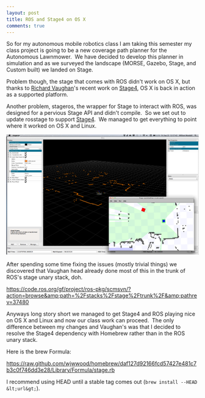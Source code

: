```yaml
---
layout: post
title: ROS and Stage4 on OS X
comments: true
---
```

So for my autonomous mobile robotics class I am taking this semester my class project is going to be a new coverage path planner for the Autonomous Lawnmower.  We have decided to develop this planner in simulation and as we surveyed the landscape (MORSE, Gazebo, Stage, and Custom built) we landed on Stage.

Problem though, the stage that comes with ROS didn't work on OS X, but thanks to <a href="https://github.com/rtv">Richard Vaughan</a>'s recent work on <a href="https://github.com/rtv/Stage">Stage4</a>, OS X is back in action as a supported platform.

Another problem, stageros, the wrapper for Stage to interact with ROS, was designed for a pervious Stage API and didn't compile.  So we set out to update rosstage to support <a href="https://github.com/rtv/Stage">Stage4</a>.  We managed to get everything to point where it worked on OS X and Linux.

![Stage4 plus rViz on OS X](/img/ros_and_stage_on_os_x.png "Stage4 plus rViz on OS X")

After spending some time fixing the issues (mostly trivial things) we discovered that Vaughan head already done most of this in the trunk of ROS's stage unary stack, doh.

<a href="https://code.ros.org/gf/project/ros-pkg/scmsvn/?action=browse&amp;path=%2Fstacks%2Fstage%2Ftrunk%2F&amp;pathrev=37480">https://code.ros.org/gf/project/ros-pkg/scmsvn/?action=browse&amp;path=%2Fstacks%2Fstage%2Ftrunk%2F&amp;pathrev=37480</a>

Anyways long story short we managed to get Stage4 and ROS playing nice on OS X and Linux and now our class work can proceed.  The only difference between my changes and Vaughan's was that I decided to resolve the Stage4 dependency with Homebrew rather than in the ROS unary stack.

Here is the brew Formula:

<a href="https://raw.github.com/wjwwood/homebrew/daf127d92166fcd57427e481c7b3c0f746dd3e28/Library/Formula/stage.rb">https://raw.github.com/wjwwood/homebrew/daf127d92166fcd57427e481c7b3c0f746dd3e28/Library/Formula/stage.rb</a>

I recommend using HEAD until a stable tag comes out (`brew install --HEAD &lt;url&gt;`).
